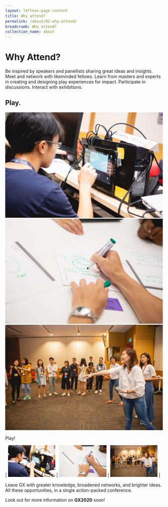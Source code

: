 ```yaml
---
layout: leftnav-page-content
title: Why attend?
permalink: /about/02-why-attend/
breadcrumb: Why attend?
collection_name: about
---
```

# Why Attend?

Be inspired by speakers and panellists sharing great ideas and insights. Meet and network with likeminded fellows. Learn from masters and experts in creating and designing play experiences for impact. Participate in discussions. Interact with exhibitions. 

## Play. 

<div class="category-stacked-area">
  
<div class="photo-stacked-wrap">
  <div class="photos">
    <img class="photo-lv-1" src="/images/GX2018_gallery/images/RJ1_7742.jpg">
    <img class="photo-lv-2" src="/images/GX2018_gallery/images/RJ1_7458.jpg">
    <img class="photo-lv-3" src="/images/GX2018_gallery/images/RJ1_7263.jpg">
  </div>
  <p>Play!</p>
</div> 
</div>

| <img class="photo-lv-1" src="/images/GX2018_gallery/images/RJ1_7742.jpg" width="30%"> | <img class="photo-lv-2" src="/images/GX2018_gallery/images/RJ1_7458.jpg" width="30%"> | <img class="photo-lv-3" src="/images/GX2018_gallery/images/RJ1_7263.jpg" width="30%"> |

Leave GX with greater knowledge, broadened networks, and brighter ideas. All these opportunities, in a single action-packed conference.

Look out for more information on **GX2020** soon! 
